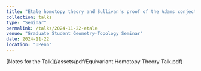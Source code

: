 ```yaml
---
title: "Etale homotopy theory and Sullivan's proof of the Adams conjecture"
collection: talks
type: "Seminar"
permalink: /talks/2024-11-22-etale
venue: "Graduate Student Geometry-Topology Seminar"
date: 2024-11-22
location: "UPenn"
---
```


[Notes for the Talk](/assets/pdf/Equivariant Homotopy Theory Talk.pdf)
